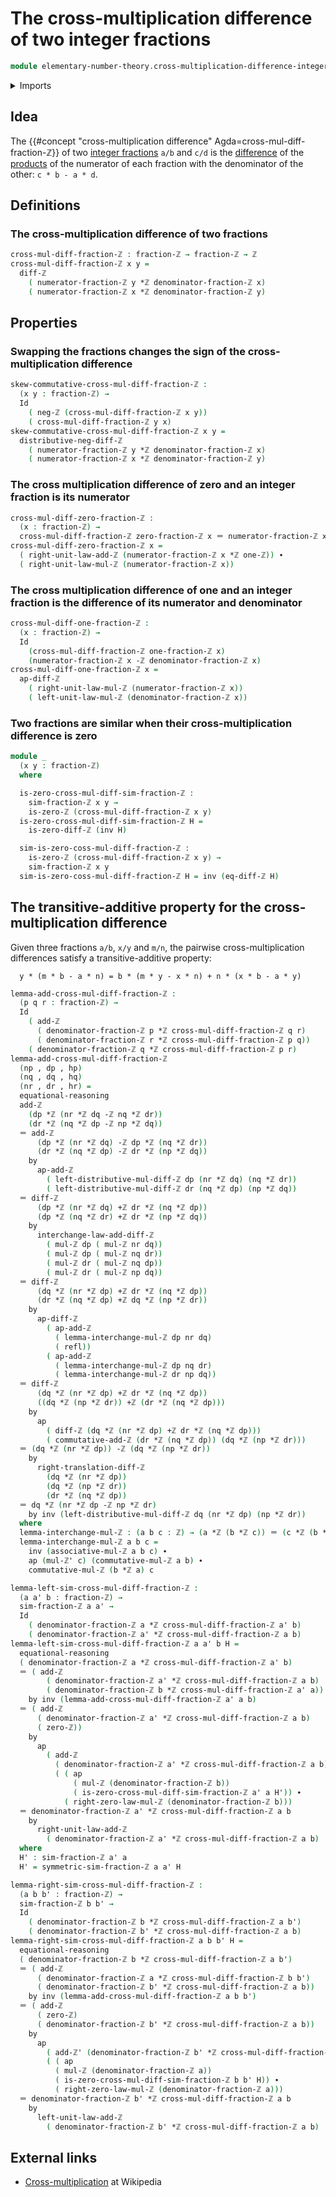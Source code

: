 # The cross-multiplication difference of two integer fractions

```agda
module elementary-number-theory.cross-multiplication-difference-integer-fractions where
```

<details><summary>Imports</summary>

```agda
open import elementary-number-theory.addition-integers
open import elementary-number-theory.difference-integers
open import elementary-number-theory.integer-fractions
open import elementary-number-theory.integers
open import elementary-number-theory.multiplication-integers

open import foundation.action-on-identifications-functions
open import foundation.dependent-pair-types
open import foundation.identity-types
open import foundation.negation
open import foundation.propositions
```

</details>

## Idea

The
{{#concept "cross-multiplication difference" Agda=cross-mul-diff-fraction-ℤ}} of
two [integer fractions](elementary-number-theory.integer-fractions.md) `a/b` and
`c/d` is the [difference](elementary-number-theory.difference-integers.md) of
the [products](elementary-number-theory.multiplication-integers.md) of the
numerator of each fraction with the denominator of the other: `c * b - a * d`.

## Definitions

### The cross-multiplication difference of two fractions

```agda
cross-mul-diff-fraction-ℤ : fraction-ℤ → fraction-ℤ → ℤ
cross-mul-diff-fraction-ℤ x y =
  diff-ℤ
    ( numerator-fraction-ℤ y *ℤ denominator-fraction-ℤ x)
    ( numerator-fraction-ℤ x *ℤ denominator-fraction-ℤ y)
```

## Properties

### Swapping the fractions changes the sign of the cross-multiplication difference

```agda
skew-commutative-cross-mul-diff-fraction-ℤ :
  (x y : fraction-ℤ) →
  Id
    ( neg-ℤ (cross-mul-diff-fraction-ℤ x y))
    ( cross-mul-diff-fraction-ℤ y x)
skew-commutative-cross-mul-diff-fraction-ℤ x y =
  distributive-neg-diff-ℤ
    ( numerator-fraction-ℤ y *ℤ denominator-fraction-ℤ x)
    ( numerator-fraction-ℤ x *ℤ denominator-fraction-ℤ y)
```

### The cross multiplication difference of zero and an integer fraction is its numerator

```agda
cross-mul-diff-zero-fraction-ℤ :
  (x : fraction-ℤ) →
  cross-mul-diff-fraction-ℤ zero-fraction-ℤ x ＝ numerator-fraction-ℤ x
cross-mul-diff-zero-fraction-ℤ x =
  ( right-unit-law-add-ℤ (numerator-fraction-ℤ x *ℤ one-ℤ)) ∙
  ( right-unit-law-mul-ℤ (numerator-fraction-ℤ x))
```

### The cross multiplication difference of one and an integer fraction is the difference of its numerator and denominator

```agda
cross-mul-diff-one-fraction-ℤ :
  (x : fraction-ℤ) →
  Id
    (cross-mul-diff-fraction-ℤ one-fraction-ℤ x)
    (numerator-fraction-ℤ x -ℤ denominator-fraction-ℤ x)
cross-mul-diff-one-fraction-ℤ x =
  ap-diff-ℤ
    ( right-unit-law-mul-ℤ (numerator-fraction-ℤ x))
    ( left-unit-law-mul-ℤ (denominator-fraction-ℤ x))
```

### Two fractions are similar when their cross-multiplication difference is zero

```agda
module _
  (x y : fraction-ℤ)
  where

  is-zero-cross-mul-diff-sim-fraction-ℤ :
    sim-fraction-ℤ x y →
    is-zero-ℤ (cross-mul-diff-fraction-ℤ x y)
  is-zero-cross-mul-diff-sim-fraction-ℤ H =
    is-zero-diff-ℤ (inv H)

  sim-is-zero-coss-mul-diff-fraction-ℤ :
    is-zero-ℤ (cross-mul-diff-fraction-ℤ x y) →
    sim-fraction-ℤ x y
  sim-is-zero-coss-mul-diff-fraction-ℤ H = inv (eq-diff-ℤ H)
```

## The transitive-additive property for the cross-multiplication difference

Given three fractions `a/b`, `x/y` and `m/n`, the pairwise cross-multiplication
differences satisfy a transitive-additive property:

```text
  y * (m * b - a * n) = b * (m * y - x * n) + n * (x * b - a * y)
```

```agda
lemma-add-cross-mul-diff-fraction-ℤ :
  (p q r : fraction-ℤ) →
  Id
    ( add-ℤ
      ( denominator-fraction-ℤ p *ℤ cross-mul-diff-fraction-ℤ q r)
      ( denominator-fraction-ℤ r *ℤ cross-mul-diff-fraction-ℤ p q))
    ( denominator-fraction-ℤ q *ℤ cross-mul-diff-fraction-ℤ p r)
lemma-add-cross-mul-diff-fraction-ℤ
  (np , dp , hp)
  (nq , dq , hq)
  (nr , dr , hr) =
  equational-reasoning
  add-ℤ
    (dp *ℤ (nr *ℤ dq -ℤ nq *ℤ dr))
    (dr *ℤ (nq *ℤ dp -ℤ np *ℤ dq))
  ＝ add-ℤ
      (dp *ℤ (nr *ℤ dq) -ℤ dp *ℤ (nq *ℤ dr))
      (dr *ℤ (nq *ℤ dp) -ℤ dr *ℤ (np *ℤ dq))
    by
      ap-add-ℤ
        ( left-distributive-mul-diff-ℤ dp (nr *ℤ dq) (nq *ℤ dr))
        ( left-distributive-mul-diff-ℤ dr (nq *ℤ dp) (np *ℤ dq))
  ＝ diff-ℤ
      (dp *ℤ (nr *ℤ dq) +ℤ dr *ℤ (nq *ℤ dp))
      (dp *ℤ (nq *ℤ dr) +ℤ dr *ℤ (np *ℤ dq))
    by
      interchange-law-add-diff-ℤ
        ( mul-ℤ dp ( mul-ℤ nr dq))
        ( mul-ℤ dp ( mul-ℤ nq dr))
        ( mul-ℤ dr ( mul-ℤ nq dp))
        ( mul-ℤ dr ( mul-ℤ np dq))
  ＝ diff-ℤ
      (dq *ℤ (nr *ℤ dp) +ℤ dr *ℤ (nq *ℤ dp))
      (dr *ℤ (nq *ℤ dp) +ℤ dq *ℤ (np *ℤ dr))
    by
      ap-diff-ℤ
        ( ap-add-ℤ
          ( lemma-interchange-mul-ℤ dp nr dq)
          ( refl))
        ( ap-add-ℤ
          ( lemma-interchange-mul-ℤ dp nq dr)
          ( lemma-interchange-mul-ℤ dr np dq))
  ＝ diff-ℤ
      (dq *ℤ (nr *ℤ dp) +ℤ dr *ℤ (nq *ℤ dp))
      ((dq *ℤ (np *ℤ dr)) +ℤ (dr *ℤ (nq *ℤ dp)))
    by
      ap
        ( diff-ℤ (dq *ℤ (nr *ℤ dp) +ℤ dr *ℤ (nq *ℤ dp)))
        ( commutative-add-ℤ (dr *ℤ (nq *ℤ dp)) (dq *ℤ (np *ℤ dr)))
  ＝ (dq *ℤ (nr *ℤ dp)) -ℤ (dq *ℤ (np *ℤ dr))
    by
      right-translation-diff-ℤ
        (dq *ℤ (nr *ℤ dp))
        (dq *ℤ (np *ℤ dr))
        (dr *ℤ (nq *ℤ dp))
  ＝ dq *ℤ (nr *ℤ dp -ℤ np *ℤ dr)
    by inv (left-distributive-mul-diff-ℤ dq (nr *ℤ dp) (np *ℤ dr))
  where
  lemma-interchange-mul-ℤ : (a b c : ℤ) → (a *ℤ (b *ℤ c)) ＝ (c *ℤ (b *ℤ a))
  lemma-interchange-mul-ℤ a b c =
    inv (associative-mul-ℤ a b c) ∙
    ap (mul-ℤ' c) (commutative-mul-ℤ a b) ∙
    commutative-mul-ℤ (b *ℤ a) c

lemma-left-sim-cross-mul-diff-fraction-ℤ :
  (a a' b : fraction-ℤ) →
  sim-fraction-ℤ a a' →
  Id
    ( denominator-fraction-ℤ a *ℤ cross-mul-diff-fraction-ℤ a' b)
    ( denominator-fraction-ℤ a' *ℤ cross-mul-diff-fraction-ℤ a b)
lemma-left-sim-cross-mul-diff-fraction-ℤ a a' b H =
  equational-reasoning
  ( denominator-fraction-ℤ a *ℤ cross-mul-diff-fraction-ℤ a' b)
  ＝ ( add-ℤ
        ( denominator-fraction-ℤ a' *ℤ cross-mul-diff-fraction-ℤ a b)
        ( denominator-fraction-ℤ b *ℤ cross-mul-diff-fraction-ℤ a' a))
    by inv (lemma-add-cross-mul-diff-fraction-ℤ a' a b)
  ＝ ( add-ℤ
      ( denominator-fraction-ℤ a' *ℤ cross-mul-diff-fraction-ℤ a b)
      ( zero-ℤ))
    by
      ap
        ( add-ℤ
          ( denominator-fraction-ℤ a' *ℤ cross-mul-diff-fraction-ℤ a b))
          ( ( ap
              ( mul-ℤ (denominator-fraction-ℤ b))
              ( is-zero-cross-mul-diff-sim-fraction-ℤ a' a H')) ∙
            ( right-zero-law-mul-ℤ (denominator-fraction-ℤ b)))
  ＝ denominator-fraction-ℤ a' *ℤ cross-mul-diff-fraction-ℤ a b
    by
      right-unit-law-add-ℤ
        ( denominator-fraction-ℤ a' *ℤ cross-mul-diff-fraction-ℤ a b)
  where
  H' : sim-fraction-ℤ a' a
  H' = symmetric-sim-fraction-ℤ a a' H

lemma-right-sim-cross-mul-diff-fraction-ℤ :
  (a b b' : fraction-ℤ) →
  sim-fraction-ℤ b b' →
  Id
    ( denominator-fraction-ℤ b *ℤ cross-mul-diff-fraction-ℤ a b')
    ( denominator-fraction-ℤ b' *ℤ cross-mul-diff-fraction-ℤ a b)
lemma-right-sim-cross-mul-diff-fraction-ℤ a b b' H =
  equational-reasoning
  ( denominator-fraction-ℤ b *ℤ cross-mul-diff-fraction-ℤ a b')
  ＝ ( add-ℤ
      ( denominator-fraction-ℤ a *ℤ cross-mul-diff-fraction-ℤ b b')
      ( denominator-fraction-ℤ b' *ℤ cross-mul-diff-fraction-ℤ a b))
    by inv (lemma-add-cross-mul-diff-fraction-ℤ a b b')
  ＝ ( add-ℤ
      ( zero-ℤ)
      ( denominator-fraction-ℤ b' *ℤ cross-mul-diff-fraction-ℤ a b))
    by
      ap
        ( add-ℤ' (denominator-fraction-ℤ b' *ℤ cross-mul-diff-fraction-ℤ a b))
        ( ( ap
          ( mul-ℤ (denominator-fraction-ℤ a))
          ( is-zero-cross-mul-diff-sim-fraction-ℤ b b' H)) ∙
          ( right-zero-law-mul-ℤ (denominator-fraction-ℤ a)))
  ＝ denominator-fraction-ℤ b' *ℤ cross-mul-diff-fraction-ℤ a b
    by
      left-unit-law-add-ℤ
        ( denominator-fraction-ℤ b' *ℤ cross-mul-diff-fraction-ℤ a b)
```

## External links

- [Cross-multiplication](https://en.wikipedia.org/wiki/Cross-multiplication) at
  Wikipedia

